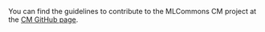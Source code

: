 You can find the guidelines to contribute to the MLCommons CM project 
at the [CM GitHub page](https://github.com/mlcommons/ck/blob/master/CONTRIBUTING.md).
